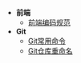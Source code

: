 - <b>前端</b>
  - [前端编码规范](./fontend/font-end-style.md)
- <b>Git</b>
  - [Git常用命令](./git/git常用命令.md)
  - [Git仓库重命名](./git/Github-rp-rename.md)